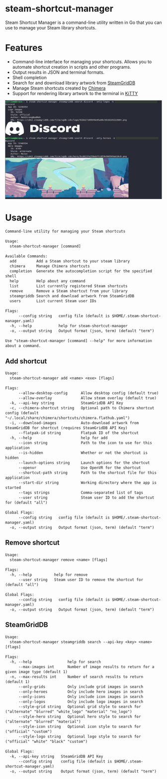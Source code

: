 # steam-shortcut-manager

Steam Shortcut Manager is a command-line utility written in Go that you can use
to manage your Steam library shortcuts.

# Features

- Command-line interface for managing your shortcuts. Allows you to automate shortcut creation in scripts and other programs.
- Output results in JSON and terminal formats.
- Shell completion
- Search for and download library artwork from [SteamGridDB](https://www.steamgriddb.com/)
- Manage Steam shortcuts created by [Chimera](https://github.com/ChimeraOS/chimera)
- Support for rendering library artwork to the terminal in [KiTTY](https://sw.kovidgoyal.net/kitty/)

![](./docs/image01.png)

# Usage

```
Command-line utility for managing your Steam shortcuts

Usage:
  steam-shortcut-manager [command]

Available Commands:
  add         Add a Steam shortcut to your steam library
  chimera     Manage Chimera shortcuts
  completion  Generate the autocompletion script for the specified shell
  help        Help about any command
  list        List currently registered Steam shortcuts
  remove      Remove a Steam shortcut from your library
  steamgriddb Search and download artwork from SteamGridDB
  users       List current Steam user IDs

Flags:
      --config string   config file (default is $HOME/.steam-shortcut-manager.yaml)
  -h, --help            help for steam-shortcut-manager
  -o, --output string   Output format (json, term) (default "term")

Use "steam-shortcut-manager [command] --help" for more information about a command.
```

## Add shortcut

```
Usage:
  steam-shortcut-manager add <name> <exe> [flags]

Flags:
      --allow-desktop-config      Allow desktop config (default true)
      --allow-overlay             Allow steam overlay (default true)
  -k, --api-key string            SteamGridDB API Key
  -c, --chimera-shortcut string   Optional path to Chimera shortcut config (default "~/.local/share/chimera/shortcuts/chimera.flathub.yaml")
  -i, --download-images           Auto-download artwork from SteamGridDB for shortcut (requires SteamGridDB API Key)
      --flatpak-id string         Flatpak ID of the shortcut
  -h, --help                      help for add
      --icon string               Path to the icon to use for this application
      --is-hidden                 Whether or not the shortcut is hidden
      --launch-options string     Launch options for the shortcut
      --openvr                    Use OpenVR for the shortcut
      --shortcut-path string      Path to the shortcut file for this application
      --start-dir string          Working directory where the app is started
      --tags strings              Comma-separated list of tags
      --user string               Steam user ID to add the shortcut for (default "all")

Global Flags:
      --config string   config file (default is $HOME/.steam-shortcut-manager.yaml)
  -o, --output string   Output format (json, term) (default "term")
```

## Remove shortcut

```
Usage:
  steam-shortcut-manager remove <name> [flags]

Flags:
  -h, --help          help for remove
      --user string   Steam user ID to remove the shortcut for (default "all")

Global Flags:
      --config string   config file (default is $HOME/.steam-shortcut-manager.yaml)
  -o, --output string   Output format (json, term) (default "term")
```

## SteamGridDB

```
Usage:
  steam-shortcut-manager steamgriddb search --api-key <key> <name> [flags]

Flags:
  -h, --help                help for search
      --max-images int      Number of image results to return for a given image type (default 1)
  -n, --max-results int     Number of search results to return (default 1)
      --only-grids          Only include grid images in search
      --only-heroes         Only include hero images in search
      --only-icons          Only include icon images in search
      --only-logos          Only include logo images in search
      --style-grid string   Optional grid style to search for ("alternate" "blurred" "white_logo" "material" "no_logo")
      --style-hero string   Optional hero style to search for ("alternate" "blurred" "material")
      --style-icon string   Optional icon style to search for ("official" "custom")
      --style-logo string   Optional logo style to search for ("official" "white" "black" "custom")

Global Flags:
  -k, --api-key string   SteamGridDB API Key
      --config string    config file (default is $HOME/.steam-shortcut-manager.yaml)
  -o, --output string    Output format (json, term) (default "term")
```
